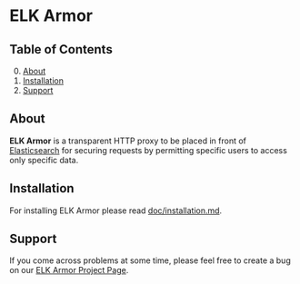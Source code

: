 # ELK Armor

## Table of Contents

0. [About](#about)
1. [Installation](#installation)
2. [Support](#support)

## About

**ELK Armor** is a transparent HTTP proxy to be placed in front of
[Elasticsearch](https://www.elastic.co/) for securing requests by permitting
specific users to access only specific data.

## Installation

For installing ELK Armor please read
[doc/installation.md](doc/01-installation.md).

## Support

If you come across problems at some time, please feel free to create a bug on
our [ELK Armor Project Page](https://www.netways.org/projects/elkarmor).
